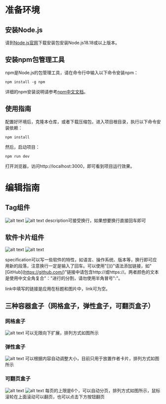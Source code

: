 # 准备环境

## 安装Node.js

请到[Node.js官网](https://nodejs.cn/)下载安装包安装Node.js18.18或以上版本。

## 安装npm包管理工具

npm是Node.js的包管理工具，请在命令行中输入以下命令安装npm：

```
npm install -g npm
```

详细的npm安装说明请参考[npm中文文档](https://npm.nodejs.cn/downloading-and-installing-node-js-and-npm)。

## 使用指南

配置好环境后，克隆本仓库，或者下载压缩包，进入项目根目录，执行以下命令安装依赖：

```
npm install
```

然后，启动项目：

```
npm run dev
```

打开浏览器，访问http://localhost:3000，即可看到项目运行效果。
# 编辑指南


## Tag组件
![alt text](image.png)
![alt text](image-1.png)
description可接受换行，如果想要换行直接回车即可

## 软件卡片组件
![alt text](image-7.png)
![alt text](image-8.png)

specification可以写一些软件的特性，如语言、操作系统、版本等，换行即可应用新的段落，注意换行一定是输入了回车。可以使用"\[]()"语法添加链接，如"\[GitHub](https://github.com/)"链接中请包含http://或https://。两者颜色的文本是使用中文全角复合"："进行的分割，请勿使用半角冒号":"。

link中填写的链接是应用在标题和图片中，link可为空。

## 三种容器盒子（网格盒子，弹性盒子，可翻页盒子）
### 网格盒子
![alt text](image-2.png)
可以无限向下扩展，排列方式如图所示
### 弹性盒子
![alt text](image-4.png)
可以根据内容自动调整大小，目前只用于放置作者卡片，排列方式如图所示
### 可翻页盒子
![alt text](image-5.png)
![alt text](image-6.png)
每页的上限是6个，可以自动分页，排列方式如图所示，鼠标滚轮在上面滚动可以翻页，也可以点击下方按钮翻页